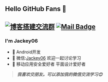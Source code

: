 ## Hello GitHub Fans 👋
[![博客搭建交流群](https://img.shields.io/badge/微信-Jackey06-red.svg "微信")](mailto:Jackey06)
[![Mail Badge](https://img.shields.io/badge/-zhaopengfei779@gmail.com-c14438?style=flat&logo=Gmail&logoColor=white&link=mailto:zhaopengfei779@gmail.com)](mailto:zhaopengfei779@gmail.com)
---
<!-- <img align="right" alt="微信" width="20%" src="http://image.zpfdev.cn:7060/images/WeChat.jpg" /> -->

### I'm Jackey06

- 🌱 Android开发
- 💬 微信:[Jackey06](Jackey06) 欢迎一起讨论学习
- 👋 移动应用安全爱好者 平面设计爱好者
> ***我喜欢交朋友。可以添加我的微信交流学习😊***
